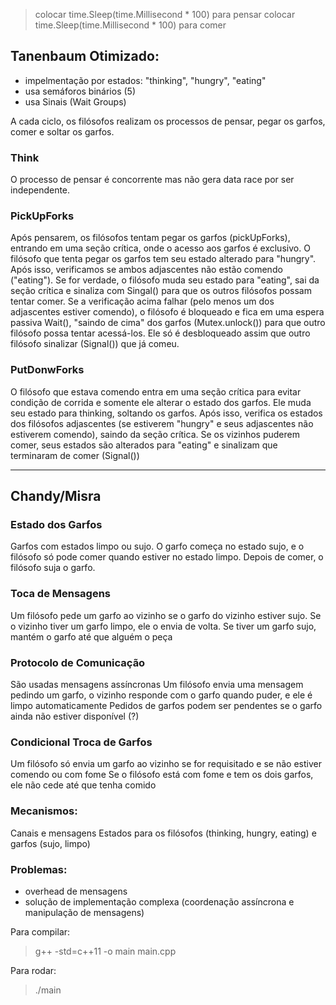 > colocar time.Sleep(time.Millisecond * 100) para pensar
> colocar time.Sleep(time.Millisecond * 100) para comer

## Tanenbaum Otimizado:
- impelmentação por estados: "thinking", "hungry", "eating"
- usa semáforos binários (5)
- usa Sinais (Wait Groups)

A cada ciclo, os filósofos realizam os processos de pensar, pegar os garfos, comer e soltar os garfos.
### Think
O processo de pensar é concorrente mas não gera data race por ser independente.
### PickUpForks
Após pensarem, os filósofos tentam pegar os garfos (pickUpForks), entrando em uma seção crítica, onde o acesso aos garfos é exclusivo.
O filósofo que tenta pegar os garfos tem seu estado alterado para "hungry".
Após isso, verificamos se ambos adjascentes não estão comendo ("eating"). Se for verdade, o filósofo muda seu estado para "eating", sai da seção crítica e sinaliza com Singal() para que os outros filósofos possam tentar comer.
Se a verificação acima falhar (pelo menos um dos adjascentes estiver comendo), o filósofo é bloqueado e fica em uma espera passiva Wait(), "saindo de cima" dos garfos (Mutex.unlock()) para que outro filósofo possa tentar acessá-los. Ele só é desbloqueado assim que outro filósofo sinalizar (Signal()) que já comeu.
### PutDonwForks
O filósofo que estava comendo entra em uma seção crítica para evitar condição de corrida e somente ele alterar o estado dos garfos. Ele muda seu estado para thinking, soltando os garfos. Após isso, verifica os estados dos filósofos adjascentes (se estiverem "hungry" e seus adjascentes não estiverem comendo), saindo da seção crítica. Se os vizinhos puderem comer, seus estados são alterados para "eating" e sinalizam que terminaram de comer (Signal()) 
___

## Chandy/Misra

### Estado dos Garfos
Garfos com estados limpo ou sujo. O garfo começa no estado sujo, e o filósofo só pode comer quando estiver no estado limpo. 
Depois de comer, o filósofo suja o garfo.

### Toca de Mensagens
Um filósofo pede um garfo ao vizinho se o garfo do vizinho estiver sujo.
Se o vizinho tiver um garfo limpo, ele o envia de volta.
Se tiver um garfo sujo, mantém o garfo até que alguém o peça

### Protocolo de Comunicação
São usadas mensagens assíncronas
Um filósofo envia uma mensagem pedindo um garfo, o vizinho responde com o garfo quando puder, e ele é limpo automaticamente
Pedidos de garfos podem ser pendentes se o garfo ainda não estiver disponível (?)

### Condicional Troca de Garfos
Um filósofo só envia um garfo ao vizinho se for requisitado e se não estiver comendo ou com fome
Se o filósofo está com fome e tem os dois garfos, ele não cede até que tenha comido


### Mecanismos:
Canais e mensagens
Estados para os filósofos (thinking, hungry, eating) e garfos (sujo, limpo)

### Problemas:
- overhead de mensagens
- solução de implementação complexa (coordenação assíncrona e manipulação de mensagens)


Para compilar:
> g++ -std=c++11 -o main main.cpp

Para rodar:
> ./main